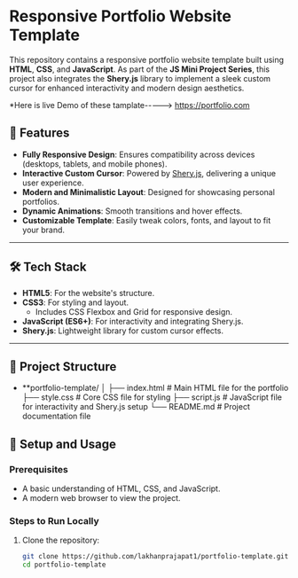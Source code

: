 # Responsive Portfolio Website Template

This repository contains a responsive portfolio website template built using **HTML**, **CSS**, and **JavaScript**. As part of the **JS Mini Project Series**, this project also integrates the **Shery.js** library to implement a sleek custom cursor for enhanced interactivity and modern design aesthetics.

*Here is live Demo of these tamplate-----> <a href="https://portfolio-templte.netlify.app">https://portfolio.com</a>

## 🚀 Features

- **Fully Responsive Design**: Ensures compatibility across devices (desktops, tablets, and mobile phones).
- **Interactive Custom Cursor**: Powered by [Shery.js](https://github.com/sheryianscodingschool/sheryjs), delivering a unique user experience.
- **Modern and Minimalistic Layout**: Designed for showcasing personal portfolios.
- **Dynamic Animations**: Smooth transitions and hover effects.
- **Customizable Template**: Easily tweak colors, fonts, and layout to fit your brand.

---

## 🛠️ Tech Stack

- **HTML5**: For the website's structure.
- **CSS3**: For styling and layout.
  - Includes CSS Flexbox and Grid for responsive design.
- **JavaScript (ES6+)**: For interactivity and integrating Shery.js.
- **Shery.js**: Lightweight library for custom cursor effects.

---

## 📁 Project Structure
- **portfolio-template/
    │
    ├── index.html      # Main HTML file for the portfolio
    ├── style.css       # Core CSS file for styling
    ├── script.js       # JavaScript file for interactivity and Shery.js setup
    └── README.md       # Project documentation file


## 🔧 Setup and Usage

### Prerequisites
- A basic understanding of HTML, CSS, and JavaScript.
- A modern web browser to view the project.

### Steps to Run Locally
1. Clone the repository:
   ```bash
   git clone https://github.com/lakhanprajapat1/portfolio-template.git
   cd portfolio-template


